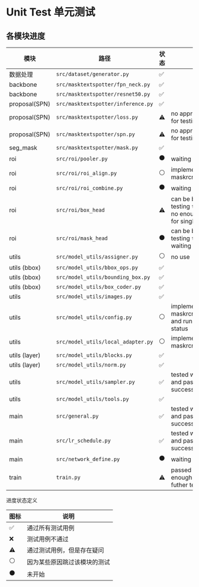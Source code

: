 # Unit Test 单元测试

## 各模块进度

| 模块          | 路径                               | 状态               | 描述                                                         |
| ------------- | ---------------------------------- | ------------------ | ------------------------------------------------------------ |
| 数据处理      | `src/dataset/generator.py`         | :white_check_mark: |                                                              |
| backbone      | `src/masktextspotter/fpn_neck.py`  | :white_check_mark: |                                                              |
| backbone      | `src/masktextspotter/resnet50.py`  | :white_check_mark: |                                                              |
| proposal(SPN) | `src/masktextspotter/inference.py` | :white_check_mark: |                                                              |
| proposal(SPN) | `src/masktextspotter/loss.py`      | :warning:          | no appropriate case for testing loss                         |
| proposal(SPN) | `src/masktextspotter/spn.py`       | :warning:          | no appropriate case for testing SEG                          |
| seg_mask      | `src/masktextspotter/mask.py`      | :white_check_mark: |                                                              |
| roi           | `src/roi/pooler.py`                | :black_circle:     | waiting                                                      |
| roi           | `src/roi/roi_align.py`             | :white_circle:     | implemented from maskrcnn(mindspore)                         |
| roi           | `src/roi/roi_combine.py`           | :black_circle:     | waiting                                                      |
| roi           | `src/roi/box_head`                 | :warning:          | can be built when testing `train.py` but no enough resource for single test |
| roi           | `src/roi/mask_head`                | :black_circle:     | can be built when testing `train.py` and waiting now         |
| utils         | `src/model_utils/assigner.py`      | :white_circle:     | no use                                                       |
| utils (bbox)  | `src/model_utils/bbox_ops.py`      | :white_check_mark: |                                                              |
| utils (bbox)  | `src/model_utils/bounding_box.py`  | :white_check_mark: |                                                              |
| utils (bbox)  | `src/model_utils/box_coder.py`     | :white_check_mark: |                                                              |
| utils         | `src/model_utils/images.py`        | :white_check_mark: |                                                              |
| utils         | `src/model_utils/config.py`        | :white_circle:     | implemented from maskrcnn(mindspore) and run in good status  |
| utils         | `src/model_utils/local_adapter.py` | :white_circle:     | implemented from maskrcnn(mindspore)                         |
| utils (layer) | `src/model_utils/blocks.py`        | :white_check_mark: |                                                              |
| utils (layer) | `src/model_utils/norm.py`          | :white_check_mark: |                                                              |
| utils         | `src/model_utils/sampler.py`       | :white_check_mark: | tested with `train.py` and passed successfully               |
| utils         | `src/model_utils/tools.py`         | :white_check_mark: |                                                              |
| main          | `src/general.py`                   | :white_check_mark: | tested with `train.py` and passed successfully               |
| main          | `src/lr_schedule.py`               | :white_check_mark: | tested with `train.py` and passed successfully               |
| main          | `src/network_define.py`            | :black_circle:     | waiting                                                      |
| train         | `train.py`                         | :warning:          | passed but no enough resource for futher testing             |

进度状态定义

| 图标               | 说明                         |
| ------------------ | ---------------------------- |
| :white_check_mark: | 通过所有测试用例             |
| :x:                | 测试用例不通过               |
| :warning:          | 通过测试用例，但是存在疑问   |
| :white_circle:     | 因为某些原因跳过该模块的测试 |
| :black_circle:     | 未开始                       |


